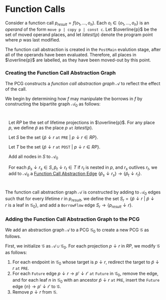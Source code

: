# Function Calls

Consider a function call $p_{\mathit{result}} = f(o_1, \ldots, o_n)$. Each $o_i
\in \{o_1, \ldots, o_n\}$ is an *operand* of the form  `move p | copy p | const
c`.
Let $\overline{p}$ be the set of moved operand places, and let
$\mathit{latest}(p)$ denote the program point where $p$ was last modified.

The function call abstraction is created in the `PostMain` evalution stage,
after all of the operands have been evaluated. Therefore, all places in
$\overline{p}$ are labelled, as they have been moved-out by this point.

### Creating the Function Call Abstraction Graph

The PCG constructs a *function call abstraction graph* $\mathcal{A}$ to reflect the effect of the call.

We begin by determining how $f$ may manipulate the borrows in $f$ by
constructing the bipartite graph $\mathcal{A}_0$ as follows:

<div style="padding:10px;border:1px solid #FFF">

Let $RP$ be the set of lifetime projections in $\overline{p}$. For any place $p$, we define $\tilde{p}$ as the place $p~\mathtt{at}~\mathit{latest}(p)$.

Let $S$ be the set $\{\tilde{p} \downarrow r~ \mathtt{at~PRE}~|~ p \downarrow r \in RP\}$.

Let $T$ be the set $\{\tilde{p} \downarrow r~ \mathtt{at~POST}~|~ p \downarrow r \in RP\}$.

Add all nodes in $S$ to $\mathcal{A}_0$

For each $\tilde{p}_s \downarrow r_s \in S, \tilde{p}_t \downarrow r_t \in T$
if $r_t$ is nested in $p$, and $r_s$ outlives $r_t$, we add to $\mathcal{A}_0$ a
[Function Call Abstraction Edge](./definitions/pcg-edges.html#function-call-abstraction-edge) $\{\tilde{p}_s \downarrow r_s\} \rightarrow \{\tilde{p}_t
\downarrow r_t\}$.

</div>

The function call abstraction graph $\mathcal{A}$ is constructed by adding to
$\mathcal{A}_0$ edges such that for every lifetime $r$ in $p_\mathit{result}$,
we define the set $S_r = \{\tilde{p} \downarrow r~|~\tilde{p}\downarrow
r~\text{is a leaf in}~\mathcal{G}_0 \}$, and add a `BorrowFlow` edge $S_r
\rightarrow \{p_\mathit{result} \downarrow r \}$.

### Adding the Function Call Abstraction Graph to the PCG

We add an abstraction graph $\mathcal{A}$ to a PCG $\mathcal{G}_0$ to create a new PCG $\mathcal{G}$ as follows.

First, we initialize $\mathcal{G}$ as $\mathcal{A} \cup \mathcal{G}_0$. For each projection $p \downarrow r$ in $RP$, we modify $\mathcal{G}$ as follows:
1. For each endpoint in $\mathcal{G}_0$ whose target is $p \downarrow r$, redirect the target to $\tilde{p}\downarrow r~\mathtt{at~PRE}$.
2. For each `Future` edge $p \downarrow r \rightarrow p' \downarrow
   r'~\mathtt{at~Future}$ in $\mathcal{G}_0$, remove the edge, and for each leaf
   $n$ in $\mathcal{G}_0$ with an ancestor $\tilde{p} \downarrow r~\mathtt{at
   ~PRE}$, insert the `Future` edge $\{n\} \rightarrow p' \downarrow r'$ to
   $\mathcal{G}$.
3. Remove $p \downarrow r$ from $\mathcal{G}$.
